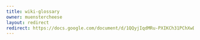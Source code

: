 ```yaml
---
title: wiki-glossary
owner: muenstercheese
layout: redirect
redirect: https://docs.google.com/document/d/1QQyjIqdMRu-PXIKCh31PChXwDSR_RJXmw48sposKnxw/edit?usp=sharing
---
```


